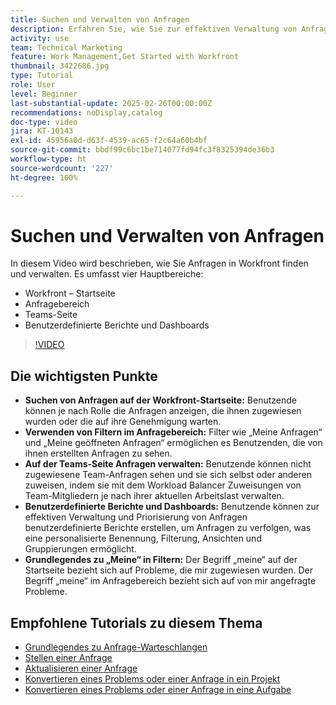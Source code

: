 ```yaml
---
title: Suchen und Verwalten von Anfragen
description: Erfahren Sie, wie Sie zur effektiven Verwaltung von Anfragen Filter verwenden, Team-Zuweisungen verwalten und benutzerdefinierte Berichte sowie Dashboards erstellen und was „Meine“ in verschiedenen Kontexten bedeutet.
activity: use
team: Technical Marketing
feature: Work Management,Get Started with Workfront
thumbnail: 3422686.jpg
type: Tutorial
role: User
level: Beginner
last-substantial-update: 2025-02-26T00:00:00Z
recommendations: noDisplay,catalog
doc-type: video
jira: KT-10143
exl-id: 45956a0d-d63f-4539-ac65-f2c64a60b4bf
source-git-commit: bbdf99c6bc1be714077fd94fc3f8325394de36b3
workflow-type: ht
source-wordcount: '227'
ht-degree: 100%

---
```


# Suchen und Verwalten von Anfragen

In diesem Video wird beschrieben, wie Sie Anfragen in Workfront finden und verwalten. Es umfasst vier Hauptbereiche:

* Workfront – Startseite
* Anfragebereich
* Teams-Seite
* Benutzerdefinierte Berichte und Dashboards


>[!VIDEO](https://video.tv.adobe.com/v/3422686/?quality=12&learn=on&enablevpops=1)

## Die wichtigsten Punkte

* **Suchen von Anfragen auf der Workfront-Startseite:** Benutzende können je nach Rolle die Anfragen anzeigen, die ihnen zugewiesen wurden oder die auf ihre Genehmigung warten. 
* **Verwenden von Filtern im Anfragebereich:** Filter wie „Meine Anfragen“ und „Meine geöffneten Anfragen“ ermöglichen es Benutzenden, die von ihnen erstellten Anfragen zu sehen. 
* **Auf der Teams-Seite Anfragen verwalten:** Benutzende können nicht zugewiesene Team-Anfragen sehen und sie sich selbst oder anderen zuweisen, indem sie mit dem Workload Balancer Zuweisungen von Team-Mitgliedern je nach ihrer aktuellen Arbeitslast verwalten. 
* **Benutzerdefinierte Berichte und Dashboards:** Benutzende können zur effektiven Verwaltung und Priorisierung von Anfragen benutzerdefinierte Berichte erstellen, um Anfragen zu verfolgen, was eine personalisierte Benennung, Filterung, Ansichten und Gruppierungen ermöglicht. 
* **Grundlegendes zu „Meine“ in Filtern:** Der Begriff „meine“ auf der Startseite bezieht sich auf Probleme, die mir zugewiesen wurden. Der Begriff „meine“ im Anfragebereich bezieht sich auf von mir angefragte Probleme. 


## Empfohlene Tutorials zu diesem Thema

* [Grundlegendes zu Anfrage-Warteschlangen](/help/manage-work/request-queues/understand-request-queues.md)
* [Stellen einer Anfrage](/help/manage-work/issues-requests/make-a-request.md)
* [Aktualisieren einer Anfrage](/help/manage-work/issues-requests/update-a-request.md)
* [Konvertieren eines Problems oder einer Anfrage in ein Projekt](/help/manage-work/issues-requests/create-a-project-from-a-request.md)
* [Konvertieren eines Problems oder einer Anfrage in eine Aufgabe](/help/manage-work/issues-requests/convert-issues-to-other-work-items.md)


